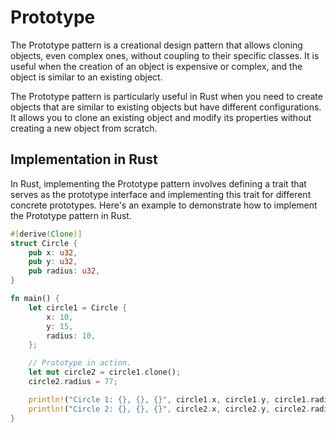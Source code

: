 # Prototype

The Prototype pattern is a creational design pattern that allows cloning objects, even complex ones, without coupling to their specific classes. It is useful when the creation of an object is expensive or complex, and the object is similar to an existing object.

The Prototype pattern is particularly useful in Rust when you need to create objects that are similar to existing objects but have different configurations. It allows you to clone an existing object and modify its properties without creating a new object from scratch.

## Implementation in Rust

In Rust, implementing the Prototype pattern involves defining a trait that serves as the prototype interface and implementing this trait for different concrete prototypes. Here's an example to demonstrate how to implement the Prototype pattern in Rust.

```rust
#[derive(Clone)]
struct Circle {
    pub x: u32,
    pub y: u32,
    pub radius: u32,
}

fn main() {
    let circle1 = Circle {
        x: 10,
        y: 15,
        radius: 10,
    };

    // Prototype in action.
    let mut circle2 = circle1.clone();
    circle2.radius = 77;

    println!("Circle 1: {}, {}, {}", circle1.x, circle1.y, circle1.radius);
    println!("Circle 2: {}, {}, {}", circle2.x, circle2.y, circle2.radius);
}

```

